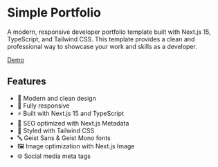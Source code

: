 # Simple Portfolio

A modern, responsive developer portfolio template built with Next.js 15, TypeScript, and Tailwind CSS. This template provides a clean and professional way to showcase your work and skills as a developer.

[Demo](https://www.devportfoliotemplates.com/portfolio-templates/simple-dark)

## Features

- 🎨 Modern and clean design
- 📱 Fully responsive
- ⚡ Built with Next.js 15 and TypeScript
- 🎯 SEO optimized with Next.js Metadata
- 💅 Styled with Tailwind CSS
- 🔤 Geist Sans & Geist Mono fonts
- 🖼️ Image optimization with Next.js Image
- 🌐 Social media meta tags
